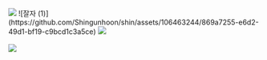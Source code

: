 <img src="https://capsule-render.vercel.app/api?type=waving&color=auto&height=200&section=header&text=Shin geonhoon&fontSize=90" />
![잘자 (1)](https://github.com/Shingunhoon/shin/assets/106463244/869a7255-e6d2-49d1-bf19-c9bcd1c3a5ce)
	<img src="https://github-readme-stats.vercel.app/api/top-langs/?username=rjsgns01@naver.com&layout=compact"><br><br>
<img src="https://github-readme-stats.vercel.app/api?username=rjsgns01@naver.com&show_icons=true">

